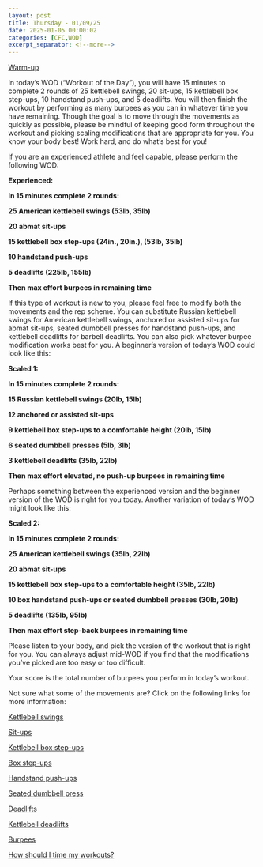 ```yaml
---
layout: post
title: Thursday - 01/09/25
date: 2025-01-05 00:00:02
categories: [CFC,WOD]
excerpt_separator: <!--more-->
---
```

[Warm-up](https://communityfitnessclub.wixsite.com/website/post/basic-full-body-warm-up)

In today’s WOD (“Workout of the Day”), you will have 15 minutes to complete 2 rounds of 25 kettlebell swings, 20 sit-ups, 15 kettlebell box step-ups, 10 handstand push-ups, and 5 deadlifts. You will then finish the workout by performing as many burpees as you can in whatever time you have remaining. Though the goal is to move through the movements as quickly as possible, please be mindful of keeping good form throughout the workout and picking scaling modifications that are appropriate for you. You know your body best! Work hard, and do what’s best for you!

If you are an experienced athlete and feel capable, please perform the following WOD:

**Experienced:**

**In 15 minutes complete 2 rounds:**

**25 American kettlebell swings (53lb, 35lb)**

**20 abmat sit-ups**

**15 kettlebell box step-ups (24in., 20in.), (53lb, 35lb)**

**10 handstand push-ups**

**5 deadlifts (225lb, 155lb)**

**Then max effort burpees in remaining time**
<!--more-->

If this type of workout is new to you, please feel free to modify both the movements and the rep scheme. You can substitute  Russian kettlebell swings for American kettlebell swings, anchored or assisted sit-ups for abmat sit-ups, seated dumbbell presses for handstand push-ups, and kettlebell deadlifts for barbell deadlifts. You can also pick whatever burpee modification works best for you. A beginner’s version of today’s WOD could look like this:

**Scaled 1:**

**In 15 minutes complete 2 rounds:**

**15 Russian kettlebell swings (20lb, 15lb)**

**12 anchored or assisted sit-ups**

**9 kettlebell box step-ups to a comfortable height (20lb, 15lb)**

**6 seated dumbbell presses (5lb, 3lb)**

**3 kettlebell deadlifts (35lb, 22lb)**

**Then max effort elevated, no push-up burpees in remaining time**

Perhaps something between the experienced version and the beginner version of the WOD is right for you today. Another variation of today’s WOD might look like this:

**Scaled 2:**

**In 15 minutes complete 2 rounds:**

**25 American kettlebell swings (35lb, 22lb)**

**20 abmat sit-ups**

**15 kettlebell box step-ups to a comfortable height (35lb, 22lb)**

**10 box handstand push-ups or seated dumbbell presses (30lb, 20lb)**

**5 deadlifts (135lb, 95lb)**

**Then max effort step-back burpees in remaining time**

Please listen to your body, and pick the version of the workout that is right for you. You can always adjust mid-WOD if you find that the modifications you’ve picked are too easy or too difficult.

Your score is the total number of burpees you perform in today’s workout.

Not sure what some of the movements are? Click on the following links for more information:

[Kettlebell swings](https://communityfitnessclub.wixsite.com/website/post/kettlebell-swings)

[Sit-ups](https://communityfitnessclub.wixsite.com/website/post/sit-ups)

[Kettlebell box step-ups](https://www.youtube.com/watch?v=OTUyljULDw8)

[Box step-ups](https://www.youtube.com/watch?v=5qjqDHOUh-A)

[Handstand push-ups](https://communityfitnessclub.wixsite.com/website/post/handstand-push-ups)

[Seated dumbbell press](https://communityfitnessclub.wixsite.com/website/post/seated-dumbbell-press)

[Deadlifts](https://communityfitnessclub.wixsite.com/website/post/deadlifts)

[Kettlebell deadlifts](https://communityfitnessclub.wixsite.com/website/post/kettlebell-deadlifts)

[Burpees](https://communityfitnessclub.wixsite.com/website/post/burpees)

[How should I time my workouts?](https://communityfitnessclub.wixsite.com/website/post/how-should-i-time-my-workouts)

